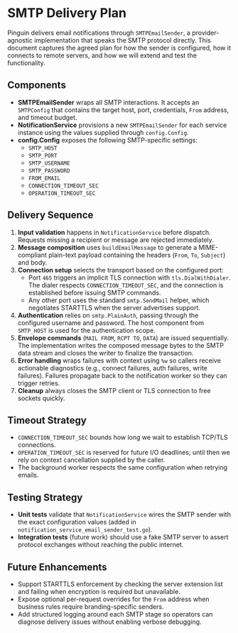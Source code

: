# SMTP Delivery Plan

Pinguin delivers email notifications through `SMTPEmailSender`, a provider-agnostic implementation that speaks the SMTP protocol directly. This document captures the agreed plan for how the sender is configured, how it connects to remote servers, and how we will extend and test the functionality.

## Components

- **SMTPEmailSender** wraps all SMTP interactions. It accepts an `SMTPConfig` that contains the target host, port, credentials, `From` address, and timeout budget.
- **NotificationService** provisions a new `SMTPEmailSender` for each service instance using the values supplied through `config.Config`.
- **config.Config** exposes the following SMTP-specific settings:
  - `SMTP_HOST`
  - `SMTP_PORT`
  - `SMTP_USERNAME`
  - `SMTP_PASSWORD`
  - `FROM_EMAIL`
  - `CONNECTION_TIMEOUT_SEC`
  - `OPERATION_TIMEOUT_SEC`

## Delivery Sequence

1. **Input validation** happens in `NotificationService` before dispatch. Requests missing a recipient or message are rejected immediately.
2. **Message composition** uses `buildEmailMessage` to generate a MIME-compliant plain-text payload containing the headers (`From`, `To`, `Subject`) and body.
3. **Connection setup** selects the transport based on the configured port:
   - Port `465` triggers an implicit TLS connection with `tls.DialWithDialer`. The dialer respects `CONNECTION_TIMEOUT_SEC`, and the connection is established before issuing SMTP commands.
   - Any other port uses the standard `smtp.SendMail` helper, which negotiates STARTTLS when the server advertises support.
4. **Authentication** relies on `smtp.PlainAuth`, passing through the configured username and password. The host component from `SMTP_HOST` is used for the authentication scope.
5. **Envelope commands** (`MAIL FROM`, `RCPT TO`, `DATA`) are issued sequentially. The implementation writes the composed message bytes to the SMTP data stream and closes the writer to finalize the transaction.
6. **Error handling** wraps failures with context using `%w` so callers receive actionable diagnostics (e.g., connect failures, auth failures, write failures). Failures propagate back to the notification worker so they can trigger retries.
7. **Cleanup** always closes the SMTP client or TLS connection to free sockets quickly.

## Timeout Strategy

- `CONNECTION_TIMEOUT_SEC` bounds how long we wait to establish TCP/TLS connections.
- `OPERATION_TIMEOUT_SEC` is reserved for future I/O deadlines; until then we rely on context cancellation supplied by the caller.
- The background worker respects the same configuration when retrying emails.

## Testing Strategy

- **Unit tests** validate that `NotificationService` wires the SMTP sender with the exact configuration values (added in `notification_service_email_sender_test.go`).
- **Integration tests** (future work) should use a fake SMTP server to assert protocol exchanges without reaching the public internet.

## Future Enhancements

- Support STARTTLS enforcement by checking the server extension list and failing when encryption is required but unavailable.
- Expose optional per-request overrides for the `From` address when business rules require branding-specific senders.
- Add structured logging around each SMTP stage so operators can diagnose delivery issues without enabling verbose debugging.
